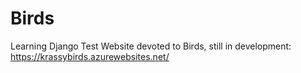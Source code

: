 # Birds
Learning Django Test Website devoted to Birds, still in development: https://krassybirds.azurewebsites.net/